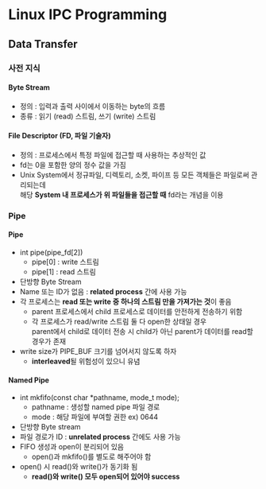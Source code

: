 # Linux IPC Programming
## Data Transfer
### 사전 지식
#### Byte Stream
- 정의 : 입력과 출력 사이에서 이동하는 byte의 흐름
- 종류 : 읽기 (read) 스트림, 쓰기 (write) 스트림

#### File Descriptor (FD, 파일 기술자)
- 정의 : 프로세스에서 특정 파일에 접근할 때 사용하는 추상적인 값
- fd는 0을 포함한 양의 정수 값을 가짐
- Unix System에서 정규파일, 디렉토리, 소켓, 파이프 등 모든 객체들은 파일로써 관리되는데  
  해당 **System 내 프로세스가 위 파일들을 접근할 때** fd라는 개념을 이용
   
### Pipe
#### Pipe
- int pipe(pipe_fd[2])
  * pipe[0] : write 스트림
  * pipe[1] : read 스트림
- 단방향 Byte Stream
- Name 또는 ID가 없음 : **related process** 간에 사용 가능
- 각 프로세스는 **read 또는 write 중 하나의 스트림 만을 가져가는 것**이 좋음
  * parent 프로세스에서 child 프로세스로 데이터를 안전하게 전송하기 위함
  * 각 프로세스가 read/write 스트림 둘 다 open한 상태일 경우  
    parent에서 child로 데이터 전송 시 child가 아닌 parent가 데이터를 read할 경우가 존재
- write size가 PIPE_BUF 크기를 넘어서지 않도록 하자
  * **interleaved**될 위험성이 있으니 유념
 
#### Named Pipe
- int mkfifo(const char *pathname, mode_t mode);
  * pathname : 생성할 named pipe 파일 경로
  * mode : 해당 파일에 부여할 권한 ex) 0644
- 단방향 Byte stream
- 파일 경로가 ID : **unrelated process** 간에도 사용 가능
- FIFO 생성과 open이 분리되어 있음
  * open()과 mkfifo()를 별도로 해주어야 함
- open() 시 read()와 write()가 동기화 됨
  * **read()와 write() 모두 open되어 있어야 success**
  
